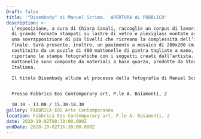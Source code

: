 ```yaml
---
Draft: false
title: '"Disembody" di Manuel Scrima.  APERTURA AL PUBBLICO'
description: >-
  L’esposizione, a cura di Chiara Canali, raccoglie un corpus di lavori inediti
  di grande formato stampati su lastre di vetro e plexiglass montate assieme, in
  una sovrapposizione di più livelli che ricreano la complessità dell’immagine
  finale. Sarà presente, inoltre, un pavimento a mosaico di 200x200 cm,
  costituito da un puzzle di 400 mattonelle di pietra tagliate a mano, che
  riportano le stampe fotografiche con i soggetti creati dall’artista. Le
  mattonelle sono composte da materiali a base quarzo, prodotte da Stone
  Italiana. 

  Il titolo Disembody allude al processo della fotografia di Manuel Scrima che parte dallo studio del corpo umano, maschile e femminile, per arrivare a una fotografia disincarnata, incorporea, astratta, separata dal corpo di partenza.    


  Presso Fabbrica Eos Contemporary art, P.le A. Baiamonti, 2

  10.30 - 13.00 / 15.30-18.30
gallery: FABBRICA EOS Arte Contemporanea
location: Fabbrica Eos Contemporary art, P.le A. Baiamonti, 2
date: 2020-10-02T08:30:00.000Z
endDate: 2020-10-02T16:30:00.000Z
---
```

